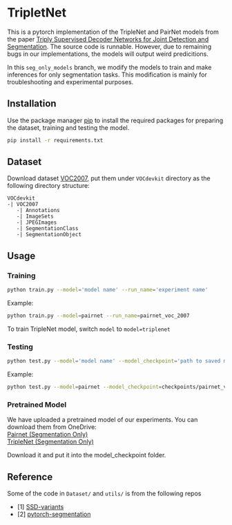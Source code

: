 # TripletNet
This is a pytorch implementation of the TripleNet and PairNet models from the paper [Triply Supervised Decoder Networks for Joint Detection and Segmentation](https://arxiv.org/abs/1809.09299). The source code is runnable. However, due to remaining bugs in our implementations, the models will output weird predicitions.

In this `seg_only_models` branch, we modify the models to train and make inferences for only segmentation tasks. This modification is mainly for troubleshooting and experimental purposes.

## Installation

Use the package manager [pip](https://pip.pypa.io/en/stable/) to install the required packages for preparing the dataset, training and testing the model.

```bash
pip install -r requirements.txt
```

## Dataset
Download dataset [VOC2007](http://host.robots.ox.ac.uk/pascal/VOC/voc2007/), put them under `VOCdevkit` directory as the following directory structure:
```
VOCdevkit
-| VOC2007
   -| Annotations
   -| ImageSets
   -| JPEGImages
   -| SegmentationClass
   -| SegmentationObject
```

## Usage
### Training

```bash
python train.py --model='model name' --run_name='experiment name'
```

Example:
```bash
python train.py --model=pairnet --run_name=pairnet_voc_2007
```
To train TripleNet model, switch `model` to `model=triplenet`

### Testing
```bash
python test.py --model='model name' --model_checkpoint='path to saved model checkpoint'
```

Example:
```bash
python test.py --model=pairnet --model_checkpoint=checkpoints/pairnet_voc_2007/epoch=99-step=36083.ckpt
```

### Pretrained Model
We have uploaded a pretrained model of our experiments. You can download them from OneDrive:
<br/>[Pairnet (Segmentation Only)](https://entuedu-my.sharepoint.com/personal/ductuan001_e_ntu_edu_sg/_layouts/15/onedrive.aspx?ga=1&id=%2Fpersonal%2Fductuan001%5Fe%5Fntu%5Fedu%5Fsg%2FDocuments%2FDL%5FProj%2Fcheckpoints%2Fpairnet%5Fseg%5Fonly2007)
<br/>[TripleNet (Segmentation Only)](https://entuedu-my.sharepoint.com/personal/ductuan001_e_ntu_edu_sg/_layouts/15/onedrive.aspx?ga=1&id=%2Fpersonal%2Fductuan001%5Fe%5Fntu%5Fedu%5Fsg%2FDocuments%2FDL%5FProj%2Fcheckpoints%2Ftriple%5Fseg%5Fonly2007)

Download it and put it into the model_checkpoint folder.

## Reference
Some of the code in `Dataset/` and `utils/` is from the following repos
- [1] [SSD-variants](https://github.com/uoip/SSD-variants)
- [2] [pytorch-segmentation](https://github.com/yassouali/pytorch-segmentation)
